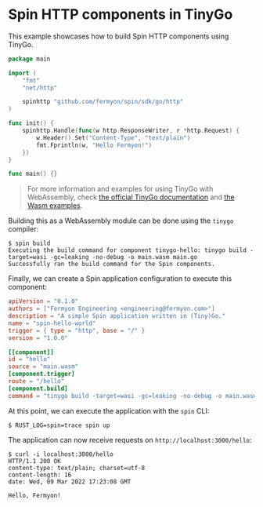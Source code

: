# Spin HTTP components in TinyGo

This example showcases how to build Spin HTTP components using TinyGo.

```go
package main

import (
	"fmt"
	"net/http"

	spinhttp "github.com/fermyon/spin/sdk/go/http"
)

func init() {
	spinhttp.Handle(func(w http.ResponseWriter, r *http.Request) {
		w.Header().Set("Content-Type", "text/plain")
		fmt.Fprintln(w, "Hello Fermyon!")
	})
}

func main() {}
```

> For more information and examples for using TinyGo with WebAssembly, check
> [the official TinyGo documentation](https://tinygo.org/docs/guides/webassembly/)
> and
> [the Wasm examples](https://github.com/tinygo-org/tinygo/tree/release/src/examples/wasm).

Building this as a WebAssembly module can be done using the `tinygo` compiler:

```shell
$ spin build
Executing the build command for component tinygo-hello: tinygo build -target=wasi -gc=leaking -no-debug -o main.wasm main.go
Successfully ran the build command for the Spin components.
```

Finally, we can create a Spin application configuration to execute this
component:

```toml
apiVersion = "0.1.0"
authors = ["Fermyon Engineering <engineering@fermyon.com>"]
description = "A simple Spin application written in (Tiny)Go."
name = "spin-hello-world"
trigger = { type = "http", base = "/" }
version = "1.0.0"

[[component]]
id = "hello"
source = "main.wasm"
[component.trigger]
route = "/hello"
[component.build]
command = "tinygo build -target=wasi -gc=leaking -no-debug -o main.wasm main.go"
```

At this point, we can execute the application with the `spin` CLI:

```shell
$ RUST_LOG=spin=trace spin up
```

The application can now receive requests on `http://localhost:3000/hello`:

```shell
$ curl -i localhost:3000/hello
HTTP/1.1 200 OK
content-type: text/plain; charset=utf-8
content-length: 16
date: Wed, 09 Mar 2022 17:23:08 GMT

Hello, Fermyon!
```
